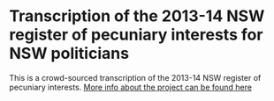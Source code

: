 # Transcription of the 2013-14 NSW register of pecuniary interests for NSW politicians

This is a crowd-sourced transcription of the 2013-14 NSW register of pecuniary interests. [More info about the project can be found here](http://www.theguardian.com/australia-news/datablog/ng-interactive/2015/mar/09/help-us-investigate-the-register-of-interests-political-gifts-and-investments-in-nsw)
